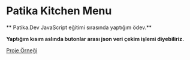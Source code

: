 # Patika Kitchen Menu
**
Patika.Dev JavaScript eğitimi sırasında yaptığım ödev.**

**Yaptığım kısım aslında butonlar arası json veri çekim işlemi diyebiliriz.**

[Proje Örneği](https://ayerdelen.github.io/AsianKitchen/ "Yapılan Ödevin Örneği")





